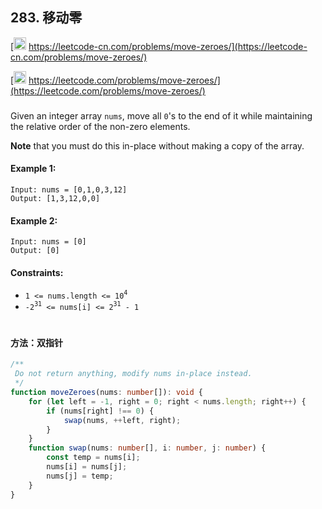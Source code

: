 ## 283. 移动零

[<img src="https://static.leetcode-cn.com/cn-mono-assets/production/assets/logo-dark-cn.c42314a8.svg" height="20" /> https://leetcode-cn.com/problems/move-zeroes/](https://leetcode-cn.com/problems/move-zeroes/)

[<img src="https://assets.leetcode.com/static_assets/public/webpack_bundles/images/logo-dark.e99485d9b.svg" height="20"/> https://leetcode.com/problems/move-zeroes/](https://leetcode.com/problems/move-zeroes/)

###

Given an integer array `nums`, move all `0`'s to the end of it while maintaining the relative order of the non-zero elements.

**Note** that you must do this in-place without making a copy of the array.

#### Example 1:

```
Input: nums = [0,1,0,3,12]
Output: [1,3,12,0,0]
```

#### Example 2:

```
Input: nums = [0]
Output: [0]
```

#### Constraints:

-   `1 <= nums.length <= 10`<sup>`4`</sup>
-   `-2`<sup>`31`</sup>` <= nums[i] <= 2`<sup>`31`</sup>` - 1`

#

#### 方法：双指针

```ts
/**
 Do not return anything, modify nums in-place instead.
 */
function moveZeroes(nums: number[]): void {
    for (let left = -1, right = 0; right < nums.length; right++) {
        if (nums[right] !== 0) {
            swap(nums, ++left, right);
        }
    }
    function swap(nums: number[], i: number, j: number) {
        const temp = nums[i];
        nums[i] = nums[j];
        nums[j] = temp;
    }
}
```
